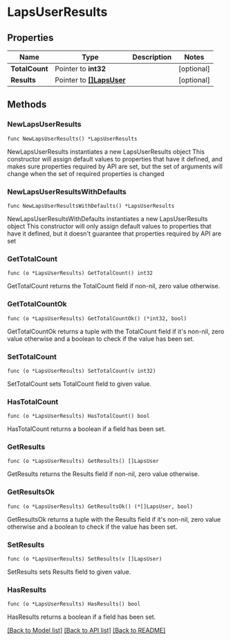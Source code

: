 # LapsUserResults

## Properties

Name | Type | Description | Notes
------------ | ------------- | ------------- | -------------
**TotalCount** | Pointer to **int32** |  | [optional] 
**Results** | Pointer to [**[]LapsUser**](LapsUser.md) |  | [optional] 

## Methods

### NewLapsUserResults

`func NewLapsUserResults() *LapsUserResults`

NewLapsUserResults instantiates a new LapsUserResults object
This constructor will assign default values to properties that have it defined,
and makes sure properties required by API are set, but the set of arguments
will change when the set of required properties is changed

### NewLapsUserResultsWithDefaults

`func NewLapsUserResultsWithDefaults() *LapsUserResults`

NewLapsUserResultsWithDefaults instantiates a new LapsUserResults object
This constructor will only assign default values to properties that have it defined,
but it doesn't guarantee that properties required by API are set

### GetTotalCount

`func (o *LapsUserResults) GetTotalCount() int32`

GetTotalCount returns the TotalCount field if non-nil, zero value otherwise.

### GetTotalCountOk

`func (o *LapsUserResults) GetTotalCountOk() (*int32, bool)`

GetTotalCountOk returns a tuple with the TotalCount field if it's non-nil, zero value otherwise
and a boolean to check if the value has been set.

### SetTotalCount

`func (o *LapsUserResults) SetTotalCount(v int32)`

SetTotalCount sets TotalCount field to given value.

### HasTotalCount

`func (o *LapsUserResults) HasTotalCount() bool`

HasTotalCount returns a boolean if a field has been set.

### GetResults

`func (o *LapsUserResults) GetResults() []LapsUser`

GetResults returns the Results field if non-nil, zero value otherwise.

### GetResultsOk

`func (o *LapsUserResults) GetResultsOk() (*[]LapsUser, bool)`

GetResultsOk returns a tuple with the Results field if it's non-nil, zero value otherwise
and a boolean to check if the value has been set.

### SetResults

`func (o *LapsUserResults) SetResults(v []LapsUser)`

SetResults sets Results field to given value.

### HasResults

`func (o *LapsUserResults) HasResults() bool`

HasResults returns a boolean if a field has been set.


[[Back to Model list]](../README.md#documentation-for-models) [[Back to API list]](../README.md#documentation-for-api-endpoints) [[Back to README]](../README.md)


